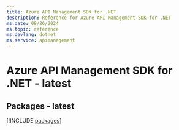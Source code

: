 ```yaml
---
title: Azure API Management SDK for .NET
description: Reference for Azure API Management SDK for .NET
ms.date: 08/26/2024
ms.topic: reference
ms.devlang: dotnet
ms.service: apimanagement
---
```

# Azure API Management SDK for .NET - latest
## Packages - latest
[!INCLUDE [packages](api-management-index.md)]